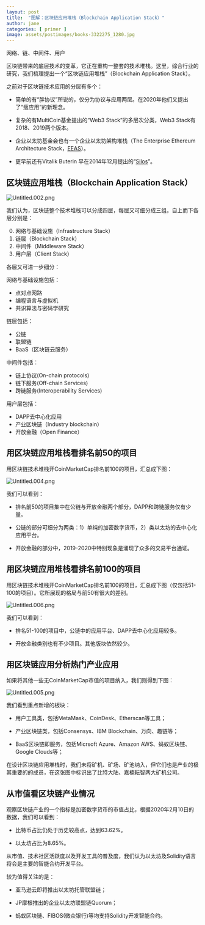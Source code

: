 ```yaml
---
layout: post
title:  "图解：区块链应用堆栈（Blockchain Application Stack）"
author: jane
categories: [ primer ]
image: assets/postimages/books-3322275_1280.jpg
---
```


网络、链、中间件、用户

区块链带来的底层技术的变革，它正在重构一整套的技术堆栈。这里，综合行业的研究，我们梳理提出一个“区块链应用堆栈”（Blockchain Application Stack）。

之前对于区块链技术应用的分层有多个：

- 简单的有“胖协议”所说的，仅分为协议与应用两层。在2020年他们又提出了“瘦应用”的新理念。

- 复杂的有MultiCoin基金提出的“Web3 Stack”的多层次分类，Web3 Stack有2018、2019两个版本。

- 企业以太坊基金会也有一个企业以太坊架构堆栈（The Enterprise Ethereum Architecture Stack，[EEAS](https://entethalliance.org/wp-content/uploads/2019/10/arc-stack-pdf.pdf)）。

- 更早前还有Vitalik Buterin 早在2014年12月提出的“[Silos](https://blog.ethereum.org/2014/12/31/silos/)”。

## 区块链应用堆栈（Blockchain Application Stack）

![Untitled.002.png](/assets/postimages/F325B69BF0366A18E9F9386E7259B467.png)

我们认为，区块链整个技术堆栈可以分成四层，每层又可细分成三组。自上而下各层分别是：

0. 网络与基础设施（Infrastructure Stack）
1. 链层（Blockchain Stack）
2. 中间件（Middleware Stack）
3. 用户层（Client Stack）

各层又可进一步细分：

网络与基础设施包括：

- 点对点网路
- 编程语言与虚拟机
- 共识算法与密码学研究

链层包括：

- 公链
- 联盟链
- BaaS（区块链云服务）

中间件包括：

- 链上协议(On-chain protocols)
- 链下服务(Off-chain Services)
- 跨链服务(Interoperability Services)

用户层包括：

- DAPP去中心化应用
- 产业区块链（Industry blockchain）
- 开放金融（Open Finance）

## 用区块链应用堆栈看排名前50的项目

用区块链技术堆栈开CoinMarketCap排名前100的项目，汇总成下图：

![Untitled.004.png](/assets/postimages/D80887D43E657D6FAA2D39B48E9B51B8.png)

我们可以看到：

- 排名前50的项目集中在公链与开放金融两个部分，DAPP和跨链服务仅有少量。

- 公链的部分可细分为两类：1）单纯的加密数字货币，2）类以太坊的去中心化应用平台。

- 开放金融的部分中，2019-2020中特别现象是涌现了众多的交易平台通证。

## 用区块链应用堆栈看排名前100的项目

用区块链技术堆栈开CoinMarketCap排名前100的项目，汇总成下图（仅包括51-100的项目）。它所展现的格局与前50有很大的差别。

![Untitled.006.png](/assets/postimages/14555782ECBEBE30E08441D4D5093FBB.png)

我们可以看到：

- 排名51-100的项目中，公链中的应用平台、DAPP去中心化应用较多。

- 开放金融类别也有不少项目。其他版块依然较少。

## 用区块链应用分析热门产业应用

如果将其他一些无CoinMarketCap市值的项目纳入，我们则得到下图：

![Untitled.005.png](/assets/postimages/B048E2FA96716F69880B6D06AB8750EC.png)

我们看到重点新增的板块：

- 用户工具类，包括MetaMask、CoinDesk、Etherscan等工具；
 
- 产业区块链类，包括Consensys、IBM Blockchain、万向、趣链等；

- BaaS区块链即服务，包括Micrsoft Azure、Amazon AWS、蚂蚁区块链、Google Clouds等；

在设计区块链应用堆栈时，我们未将矿机、矿场、矿池纳入，但它们也是产业的极其重要的的成员，在这张图中标识出了比特大陆、嘉楠耘智两大矿机公司。

## 从市值看区块链产业情况

观察区块链产业的一个指标是加密数字货币的市值占比，根据2020年2月10日的数据，我们可以看到：

- 比特币占比仍处于历史较高点，达到63.62%。

- 以太坊占比为8.65%。

从市值、技术社区活跃度以及开发工具的普及度，我们认为以太坊及Solidity语言将会是主要的智能合约开发平台。

较为值得关注的是：

- 亚马逊云即将推出以太坊托管联盟链；
 
- JP摩根推出的企业以太坊联盟链Quorum；

- 蚂蚁区块链、FIBOS(微众银行)等均支持Solidity开发智能合约。


